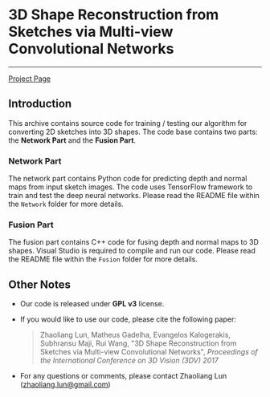# 3D Shape Reconstruction from Sketches via Multi-view Convolutional Networks

----------

[Project Page](https://people.cs.umass.edu/~kalo/papers/SketchModeling/)

## Introduction

This archive contains source code for training / testing our algorithm for converting 2D sketches into 3D shapes. The code base contains two parts: the **Network Part** and the **Fusion Part**.

### Network Part

The network part contains Python code for predicting depth and normal maps from input sketch images. The code uses TensorFlow framework to train and test the deep neural networks. Please read the README file within the `Network` folder for more details.

### Fusion Part

The fusion part contains C++ code for fusing depth and normal maps to 3D shapes. Visual Studio is required to compile and run our code. Please read the README file within the `Fusion` folder for more details.

## Other Notes

- Our code is released under **GPL v3** license.
- If you would like to use our code, please cite the following paper:

	> Zhaoliang Lun, Matheus Gadelha, Evangelos Kalogerakis, Subhransu Maji, Rui Wang,
	"3D Shape Reconstruction from Sketches via Multi-view Convolutional Networks",
	*Proceedings of the International Conference on 3D Vision (3DV) 2017*

- For any questions or comments, please contact Zhaoliang Lun ([zhaoliang.lun@gmail.com](mailto:zhaoliang.lun@gmail.com))
